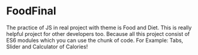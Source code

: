 # FoodFinal
The practice of JS in real project with theme is Food and Diet.
This is really helpful project for other developers too. Because all this project consist of ES6 modules which you can use the chunk of code.
For Example: Tabs, Slider and Calculator of Calories!
